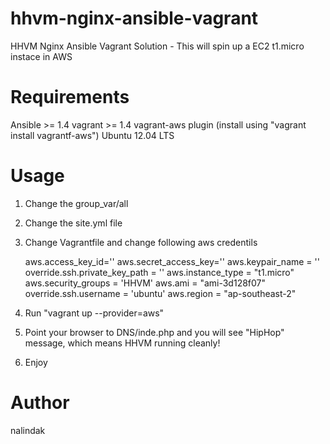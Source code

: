 hhvm-nginx-ansible-vagrant
==========================

HHVM Nginx Ansible Vagrant Solution - This will spin up a EC2 t1.micro instace in AWS

Requirements
============

Ansible >= 1.4
vagrant >= 1.4
vagrant-aws plugin (install using "vagrant install vagrantf-aws")
Ubuntu 12.04 LTS

Usage
=====

1. Change the group_var/all
2. Change the site.yml file
3. Change Vagrantfile and change following aws credentils

    aws.access_key_id=''
    aws.secret_access_key=''
    aws.keypair_name = ''
    override.ssh.private_key_path = ''
    aws.instance_type = "t1.micro"
    aws.security_groups = 'HHVM'
    aws.ami = "ami-3d128f07"
    override.ssh.username = 'ubuntu'
    aws.region = "ap-southeast-2"


4. Run "vagrant up --provider=aws"
5. Point your browser to DNS/inde.php and you will see "HipHop" message, which means HHVM running cleanly!
6. Enjoy

Author
======

nalindak

